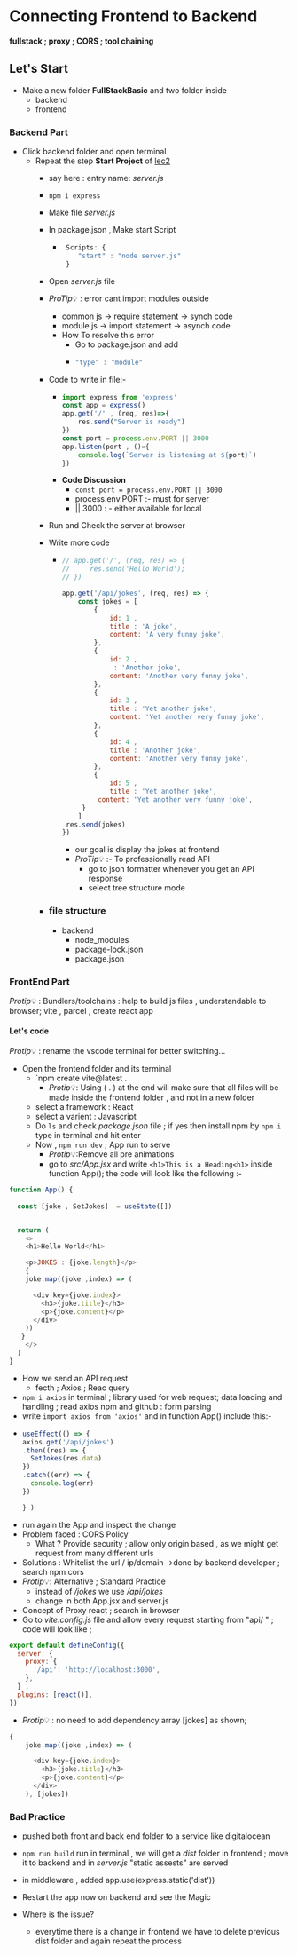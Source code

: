 # Connecting Frontend to Backend
 **fullstack ; proxy ; CORS ; tool chaining**

## Let's Start
- Make a new folder **FullStackBasic** and two folder inside
  -  backend
  - frontend
### Backend Part
- Click backend folder and open terminal 
  - Repeat the step **Start Project** of [lec2](/lec2/readme.md)
    - say here : entry name: _server.js_
    - `npm i express`
    - Make file  _server.js_
    - In package.json , Make start Script 
      - ```javascript 
         Scripts: {
            "start" : "node server.js"
         }
         ```
        
    - Open  _server.js_ file 
    - $ProTip💡$ : error cant import modules outside
        - common js -> require statement -> synch code
        - module js -> import statement -> asynch code
        - How To resolve this error
           - Go to package.json and add
           - ```javascript 
             "type" : "module"
             ```
    - Code to write in file:- 
      - ```javascript
        import express from 'express'
        const app = express()
        app.get('/' , (req, res)=>{
            res.send("Server is ready")
        })
        const port = process.env.PORT || 3000
        app.listen(port , ()={
            console.log(`Server is listening at ${port}`)
        })
        ```
      - **Code Discussion**
         - `const port = process.env.PORT || 3000`
         - process.env.PORT :- must for server
         - || 3000 : - either available for local
    - Run and Check the server at browser
    - Write more code
      - ```javascript
        // app.get('/', (req, res) => {
        //     res.send('Hello World');
        // })

        app.get('/api/jokes', (req, res) => {
            const jokes = [ 
                {
                    id: 1 , 
                    title : 'A joke',
                    content: 'A very funny joke',
                },
                {
                    id: 2 , 
                     : 'Another joke',
                    content: 'Another very funny joke',
                },  
                {
                    id: 3 , 
                    title : 'Yet another joke',
                    content: 'Yet another very funny joke',
                },
                {
                    id: 4 , 
                    title : 'Another joke',
                    content: 'Another very funny joke',
                },
                {
                    id: 5 , 
                    title : 'Yet another joke',
                 content: 'Yet another very funny joke',
             }
            ]
         res.send(jokes)
        })
        ```
        - our goal is display the jokes at frontend
        - $ProTip💡$ :- To professionally read API
          - go to json formatter whenever you get an API response
          - select tree structure mode
    - ### file structure
       - backend
         - node_modules
         - package-lock.json
         - package.json


### FrontEnd Part

$Protip💡$ : Bundlers/toolchains : help to build js files , understandable to browser; vite , parcel , create react app

#### Let's code
$Protip💡$ : rename the vscode terminal for better switching...
- Open the frontend folder and its terminal 
  - `npm create vite@latest .
    - $Protip💡$: Using ( .  ) at the end will make sure that all files will be made inside the frontend folder , and not in a new folder
  - select a framework : React 
  - select a varient : Javascript
  <!-- - Done now run `npm install` and `npm run dev` -->
  - Do `ls` and check _package.json_ file ; if yes then install npm by `npm i` type in terminal and hit enter
  - Now , `npm run dev` ; App run to serve 
     -  $Protip💡$:Remove all pre animations 
     - go to _src/App.jsx_ and write `<h1>This is a Heading<h1>` inside function App(); the code will look like the following :- 
```javascript
function App() {
  
  const [joke , SetJokes]  = useState([])


  return (
    <>
    <h1>Hello World</h1>

    <p>JOKES : {joke.length}</p>
    {
    joke.map((joke ,index) => (

      <div key={joke.index}>
        <h3>{joke.title}</h3>
        <p>{joke.content}</p>
      </div>
    ))
   }
    </>
  )
}
```
  - How we send an API request 
    - fecth ; Axios ; Reac query
  - `npm i axios` in terminal ; library used for web request; data loading and handling ; read axios npm and github : form parsing
  - write `import axios from 'axios'` and in function App() include this:-
  - ```javascript
    useEffect(() => {
    axios.get('/api/jokes')
    .then((res) => {
      SetJokes(res.data)
    }) 
    .catch((err) => {
      console.log(err)
    })

    } )
    ```
  - run again the App and inspect the change
  - Problem faced : CORS Policy 
    - What ? Provide security ; allow only origin based , as we might get request from many different urls 
  - Solutions : Whitelist the url / ip/domain ->done by backend developer ; search npm cors 
  -  $Protip💡$: Alternative ; Standard Practice 
     - instead of _/jokes_ we use _/api/jokes_ 
     - change in both App.jsx and server.js   
  - Concept of Proxy react ; search in browser 
  - Go to _vite.config.js_ file and allow every request starting from "api/ " ; code will look like ;
```javascript
export default defineConfig({
  server: {
    proxy: {
      '/api': 'http://localhost:3000',
    },
  } ,
  plugins: [react()],
})
```
- $Protip💡$ : no need to add dependency array [jokes] as shown; 
```javascript
{
    joke.map((joke ,index) => (

      <div key={joke.index}>
        <h3>{joke.title}</h3>
        <p>{joke.content}</p>
      </div>
    ), [jokes])
```


### Bad Practice 
-  pushed both front and back end folder to a service like digitalocean

- `npm run build`  run in terminal , we will get a _dist_ folder in frontend ; move it to backend and in _server.js_ "static assests" are served
- in middleware , added app.use(express.static('dist'))
- Restart the app now on backend and see the Magic
- Where is the issue?
  - everytime there is a change in frontend we have to delete previous dist folder and again repeat the process 
